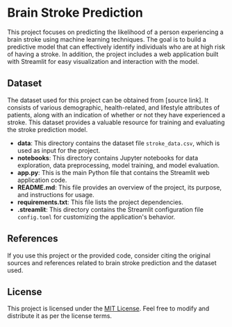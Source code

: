 # Brain Stroke Prediction

This project focuses on predicting the likelihood of a person experiencing a brain stroke using machine learning techniques. The goal is to build a predictive model that can effectively identify individuals who are at high risk of having a stroke. In addition, the project includes a web application built with Streamlit for easy visualization and interaction with the model.

## Dataset

The dataset used for this project can be obtained from [source link]. It consists of various demographic, health-related, and lifestyle attributes of patients, along with an indication of whether or not they have experienced a stroke. This dataset provides a valuable resource for training and evaluating the stroke prediction model.

- **data**: This directory contains the dataset file `stroke_data.csv`, which is used as input for the project.
- **notebooks**: This directory contains Jupyter notebooks for data exploration, data preprocessing, model training, and model evaluation.
- **app.py**: This is the main Python file that contains the Streamlit web application code.
- **README.md**: This file provides an overview of the project, its purpose, and instructions for usage.
- **requirements.txt**: This file lists the project dependencies.
- **.streamlit**: This directory contains the Streamlit configuration file `config.toml` for customizing the application's behavior.

## References

If you use this project or the provided code, consider citing the original sources and references related to brain stroke prediction and the dataset used.

## License

This project is licensed under the [MIT License](LICENSE). Feel free to modify and distribute it as per the license terms.
